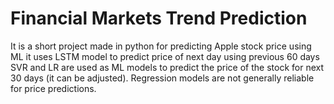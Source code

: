 # Financial Markets Trend Prediction
It is a short project made in python for predicting Apple stock price using ML
it uses LSTM model to predict price of next day using previous 60 days
SVR and LR are used as ML models to predict the price of the stock for next 30 days (it can be adjusted). Regression models are not generally reliable for price predictions.
